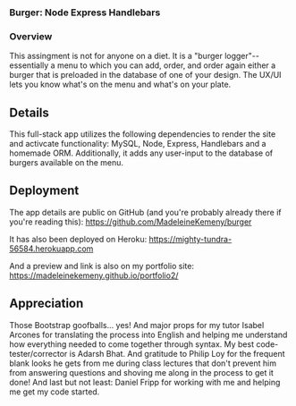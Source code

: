 ### Burger: Node Express Handlebars

### Overview

This assingment is not for anyone on a diet. It is a "burger logger"--essentially a menu to which you can add, order, and order again either a burger that is preloaded in the database of one of your design. The UX/UI lets you know what's on the menu and what's on your plate.

## Details
This full-stack app utilizes the following dependencies to render the site and activcate functionality: MySQL, Node, Express, Handlebars and a homemade ORM. Additionally, it adds any user-input to the database of burgers available on the menu.

## Deployment
The app details are public on GitHub (and you're probably already there if you're reading this): https://github.com/MadeleineKemeny/burger

It has also been deployed on Heroku: https://mighty-tundra-56584.herokuapp.com

And a preview and link is also on my portfolio site: https://madeleinekemeny.github.io/portfolio2/

## Appreciation
Those Bootstrap goofballs... yes! And major props for my tutor Isabel Arcones for translating the process into English and helping me understand how everything needed to come together through syntax. My best code-tester/corrector is Adarsh Bhat. And gratitude to Philip Loy for the frequent blank looks he gets from me during class lectures that don't prevent him from answering questions and shoving me along in the process to get it done! And last but not least: Daniel Fripp for working with me and helping me get my code started.
